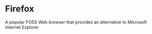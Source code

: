 [Title]: # (Firefox)
[Difficulty]: # (Principiante)
[Order]: # (41)

# Firefox

A popular FOSS Web browser that provides an alternative to Microsoft Internet Explorer